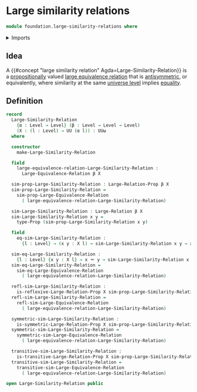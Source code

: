 # Large similarity relations

```agda
module foundation.large-similarity-relations where
```

<details><summary>Imports</summary>

```agda
open import foundation.dependent-pair-types
open import foundation.identity-types
open import foundation.large-binary-relations
open import foundation.large-equivalence-relations
open import foundation.propositions
open import foundation.universe-levels
```

</details>

## Idea

A {{#concept "large similarity relation" Agda=Large-Similarity-Relation}} is a
[propositionally](foundation.propositions.md) valued
[large equivalence relation](foundation.large-equivalence-relations.md) that is
[antisymmetric](foundation.large-binary-relations.md), or equivalently, where
similarity at the same [universe level](foundation.universe-levels.md) implies
[equality](foundation.identity-types.md).

## Definition

```agda
record
  Large-Similarity-Relation
    {α : Level → Level} (β : Level → Level → Level)
    (X : (l : Level) → UU (α l)) : UUω
  where

  constructor
    make-Large-Similarity-Relation

  field
    large-equivalence-relation-Large-Similarity-Relation :
      Large-Equivalence-Relation β X

  sim-prop-Large-Similarity-Relation : Large-Relation-Prop β X
  sim-prop-Large-Similarity-Relation =
    sim-prop-Large-Equivalence-Relation
      ( large-equivalence-relation-Large-Similarity-Relation)

  sim-Large-Similarity-Relation : Large-Relation β X
  sim-Large-Similarity-Relation x y =
    type-Prop (sim-prop-Large-Similarity-Relation x y)

  field
    eq-sim-Large-Similarity-Relation :
      {l : Level} → (x y : X l) → sim-Large-Similarity-Relation x y → x ＝ y

  sim-eq-Large-Similarity-Relation :
    {l : Level} {x y : X l} → x ＝ y → sim-Large-Similarity-Relation x y
  sim-eq-Large-Similarity-Relation =
    sim-eq-Large-Equivalence-Relation
      ( large-equivalence-relation-Large-Similarity-Relation)

  refl-sim-Large-Similarity-Relation :
    is-reflexive-Large-Relation-Prop X sim-prop-Large-Similarity-Relation
  refl-sim-Large-Similarity-Relation =
    refl-sim-Large-Equivalence-Relation
      ( large-equivalence-relation-Large-Similarity-Relation)

  symmetric-sim-Large-Similarity-Relation :
    is-symmetric-Large-Relation-Prop X sim-prop-Large-Similarity-Relation
  symmetric-sim-Large-Similarity-Relation =
    symmetric-sim-Large-Equivalence-Relation
      ( large-equivalence-relation-Large-Similarity-Relation)

  transitive-sim-Large-Similarity-Relation :
    is-transitive-Large-Relation-Prop X sim-prop-Large-Similarity-Relation
  transitive-sim-Large-Similarity-Relation =
    transitive-sim-Large-Equivalence-Relation
      ( large-equivalence-relation-Large-Similarity-Relation)

open Large-Similarity-Relation public
```
